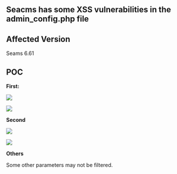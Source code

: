##  Seacms has some XSS vulnerabilities in the admin_config.php file



##   Affected Version



 Seams 6.61



## POC



**First:**

![](http://opmi2ydgh.bkt.clouddn.com//18-7-22/80649510.jpg)





![](http://opmi2ydgh.bkt.clouddn.com//18-7-22/22988826.jpg)



**Second**

![](http://opmi2ydgh.bkt.clouddn.com//18-7-22/3792136.jpg)

![](http://opmi2ydgh.bkt.clouddn.com//18-7-22/62212586.jpg)



**Others**

Some other parameters may not be filtered.







